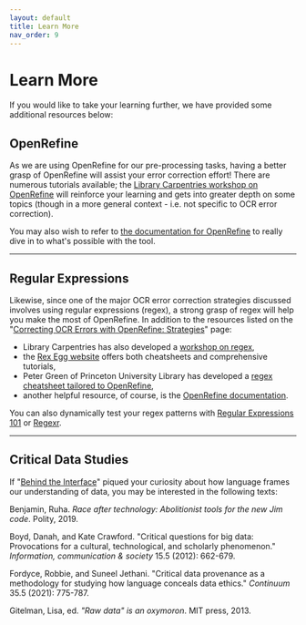 ```yaml
---
layout: default
title: Learn More
nav_order: 9
---
```


# Learn More

If you would like to take your learning further, we have provided some additional resources below:

## OpenRefine

As we are using OpenRefine for our pre-processing tasks, having a better grasp of OpenRefine will assist your error correction effort! There are numerous tutorials available; the [Library Carpentries workshop on OpenRefine](https://librarycarpentry.org/lc-open-refine/) will reinforce your learning and gets into greater depth on some topics (though in a more general context - i.e. not specific to OCR error correction). 

You may also wish to refer to [the documentation for OpenRefine](https://docs.openrefine.org/) to really dive in to what's possible with the tool.

<hr />

## Regular Expressions

Likewise, since one of the major OCR error correction strategies discussed involves using regular expressions (regex), a strong grasp of regex will help you make the most of OpenRefine. In addition to the resources listed on the "[Correcting OCR Errors with OpenRefine: Strategies](https://scds.github.io/text-analysis-1/or-strat.html#33-find-and-replace-with-regular-expressions-regex)" page: 

* Library Carpentries has also developed a [workshop on regex](https://librarycarpentry.org/lc-data-intro/),
* the [Rex Egg website](https://www.rexegg.com/regex-quickstart.html) offers both cheatsheets and comprehensive tutorials,
* Peter Green of Princeton University Library has developed a [regex cheatsheet tailored to OpenRefine](https://gist.github.com/pmgreen/6e133c5dcde65762d29c),
* another helpful resource, of course, is the [OpenRefine documentation](https://docs.openrefine.org/manual/expressions#regular-expressions).

You can also dynamically test your regex patterns with [Regular Expressions 101](https://regex101.com/) or [Regexr](https://regexr.com/).

<hr />

## Critical Data Studies

If "[Behind the Interface](behind.html)" piqued your curiosity about how language frames our understanding of data, you may be interested in the following texts:

Benjamin, Ruha. *Race after technology: Abolitionist tools for the new Jim code*. Polity, 2019. 

Boyd, Danah, and Kate Crawford. "Critical questions for big data: Provocations for a cultural, technological, and scholarly phenomenon." *Information, communication & society* 15.5 (2012): 662-679.

Fordyce, Robbie, and Suneel Jethani. "Critical data provenance as a methodology for studying how language conceals data ethics." *Continuum* 35.5 (2021): 775-787.

Gitelman, Lisa, ed. *"Raw data" is an oxymoron*. MIT press, 2013.







